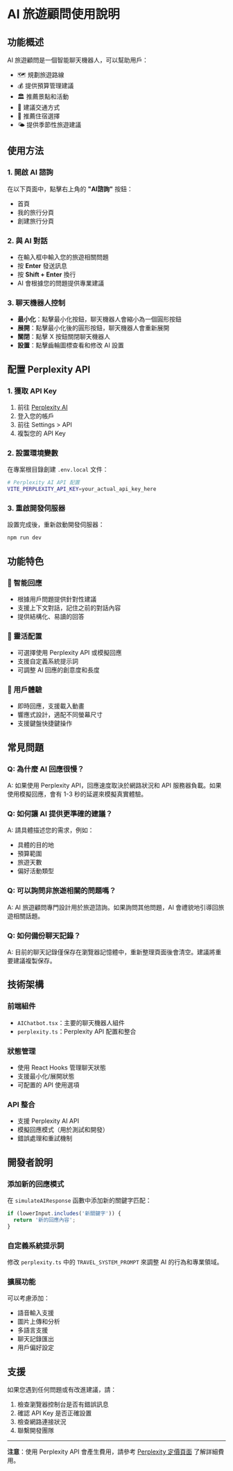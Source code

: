 # AI 旅遊顧問使用說明

## 功能概述

AI 旅遊顧問是一個智能聊天機器人，可以幫助用戶：
- 🗺️ 規劃旅遊路線
- 💰 提供預算管理建議
- 🏛️ 推薦景點和活動
- 🚗 建議交通方式
- 🏨 推薦住宿選擇
- 🌤️ 提供季節性旅遊建議

## 使用方法

### 1. 開啟 AI 諮詢

在以下頁面中，點擊右上角的 **"AI諮詢"** 按鈕：
- 首頁
- 我的旅行分頁
- 創建旅行分頁

### 2. 與 AI 對話

- 在輸入框中輸入您的旅遊相關問題
- 按 **Enter** 發送訊息
- 按 **Shift + Enter** 換行
- AI 會根據您的問題提供專業建議

### 3. 聊天機器人控制

- **最小化**：點擊最小化按鈕，聊天機器人會縮小為一個圓形按鈕
- **展開**：點擊最小化後的圓形按鈕，聊天機器人會重新展開
- **關閉**：點擊 X 按鈕關閉聊天機器人
- **設置**：點擊齒輪圖標查看和修改 AI 設置

## 配置 Perplexity API

### 1. 獲取 API Key

1. 前往 [Perplexity AI](https://www.perplexity.ai/)
2. 登入您的帳戶
3. 前往 Settings > API
4. 複製您的 API Key

### 2. 設置環境變數

在專案根目錄創建 `.env.local` 文件：

```bash
# Perplexity AI API 配置
VITE_PERPLEXITY_API_KEY=your_actual_api_key_here
```

### 3. 重啟開發伺服器

設置完成後，重新啟動開發伺服器：

```bash
npm run dev
```

## 功能特色

### 🎯 智能回應
- 根據用戶問題提供針對性建議
- 支援上下文對話，記住之前的對話內容
- 提供結構化、易讀的回答

### 🔧 靈活配置
- 可選擇使用 Perplexity API 或模擬回應
- 支援自定義系統提示詞
- 可調整 AI 回應的創意度和長度

### 💬 用戶體驗
- 即時回應，支援載入動畫
- 響應式設計，適配不同螢幕尺寸
- 支援鍵盤快捷鍵操作

## 常見問題

### Q: 為什麼 AI 回應很慢？
A: 如果使用 Perplexity API，回應速度取決於網路狀況和 API 服務器負載。如果使用模擬回應，會有 1-3 秒的延遲來模擬真實體驗。

### Q: 如何讓 AI 提供更準確的建議？
A: 請具體描述您的需求，例如：
- 具體的目的地
- 預算範圍
- 旅遊天數
- 偏好活動類型

### Q: 可以詢問非旅遊相關的問題嗎？
A: AI 旅遊顧問專門設計用於旅遊諮詢。如果詢問其他問題，AI 會禮貌地引導回旅遊相關話題。

### Q: 如何備份聊天記錄？
A: 目前的聊天記錄僅保存在瀏覽器記憶體中，重新整理頁面後會清空。建議將重要建議複製保存。

## 技術架構

### 前端組件
- `AIChatbot.tsx`：主要的聊天機器人組件
- `perplexity.ts`：Perplexity API 配置和整合

### 狀態管理
- 使用 React Hooks 管理聊天狀態
- 支援最小化/展開狀態
- 可配置的 API 使用選項

### API 整合
- 支援 Perplexity AI API
- 模擬回應模式（用於測試和開發）
- 錯誤處理和重試機制

## 開發者說明

### 添加新的回應模式

在 `simulateAIResponse` 函數中添加新的關鍵字匹配：

```typescript
if (lowerInput.includes('新關鍵字')) {
  return '新的回應內容';
}
```

### 自定義系統提示詞

修改 `perplexity.ts` 中的 `TRAVEL_SYSTEM_PROMPT` 來調整 AI 的行為和專業領域。

### 擴展功能

可以考慮添加：
- 語音輸入支援
- 圖片上傳和分析
- 多語言支援
- 聊天記錄匯出
- 用戶偏好設定

## 支援

如果您遇到任何問題或有改進建議，請：
1. 檢查瀏覽器控制台是否有錯誤訊息
2. 確認 API Key 是否正確設置
3. 檢查網路連接狀況
4. 聯繫開發團隊

---

**注意**：使用 Perplexity API 會產生費用，請參考 [Perplexity 定價頁面](https://www.perplexity.ai/pricing) 了解詳細費用。
